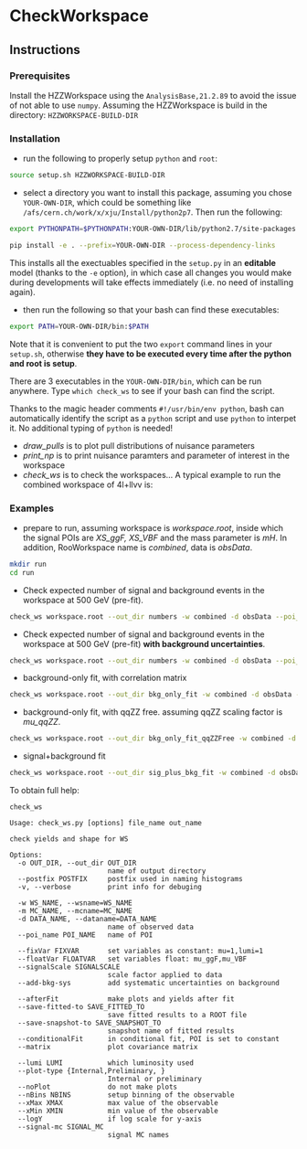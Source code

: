 # CheckWorkspace

## Instructions

### Prerequisites

Install the HZZWorkspace using the `AnalysisBase,21.2.89` to avoid the issue of not able to use `numpy`.
Assuming the HZZWorkspace is build in the directory: `HZZWORKSPACE-BUILD-DIR`

### Installation

* run the following to properly setup `python` and `root`:

```bash
source setup.sh HZZWORKSPACE-BUILD-DIR
```

* select a directory you want to install this package, assuming you chose `YOUR-OWN-DIR`,
which could be something like `/afs/cern.ch/work/x/xju/Install/python2p7`. Then run the following:

```bash
export PYTHONPATH=$PYTHONPATH:YOUR-OWN-DIR/lib/python2.7/site-packages

pip install -e . --prefix=YOUR-OWN-DIR --process-dependency-links
```

This installs all the exectuables specified in the `setup.py` in an __editable__ model (thanks to the `-e` option), in which case all changes you would make during developments will take effects immediately (i.e. no need of installing again).

* then run the following so that your bash can find these executables:

```bash
export PATH=YOUR-OWN-DIR/bin:$PATH
```

Note that it is convenient to put the two `export` command lines in your `setup.sh`, otherwise **they have to be executed every time after the python and root is setup**.

There are 3 executables in the `YOUR-OWN-DIR/bin`, which can be run anywhere. Type `which check_ws` to see if your bash can find the script.

Thanks to the magic header comments `#!/usr/bin/env python`, bash can automatically identify the script as a `python` script and use `python` to interpet it. No additional typing of `python` is needed!

* *draw_pulls* is to plot pull distributions of nuisance parameters
* *print_np* is to print nuisance paramters and parameter of interest in the workspace
* *check_ws* is to check the workspaces... A typical example to run the combined workspace of 4l+llvv is:

### Examples

* prepare to run, assuming workspace is *workspace.root*, inside which the signal POIs are *XS_ggF, XS_VBF* and the mass parameter is *mH*. In addition, RooWorkspace name is *combined*, data is *obsData*.

```bash
mkdir run
cd run
```

* Check expected number of signal and background events in the workspace at 500 GeV (pre-fit).

```bash
check_ws workspace.root --out_dir numbers -w combined -d obsData --poi_name XS_ggF --fixVar "XS_VBF=0, mH=500" --nBins 60
```

* Check expected number of signal and background events in the workspace at 500 GeV (pre-fit) **with background uncertainties**.

```bash
check_ws workspace.root --out_dir numbers -w combined -d obsData --poi_name XS_ggF --fixVar "XS_VBF=0, mH=500" --nBins 60 --add-bkg-sys --signalScale 0.
```

* background-only fit, with correlation matrix

```bash
check_ws workspace.root --out_dir bkg_only_fit -w combined -d obsData --poi_name XS_ggF --fixVar "XS_ggF=0,XS_VBF=0,mH=500" --afterFit --matrix --conditionalFit --nBins 60 --add-bkg-sys
```

* background-only fit, with qqZZ free. assuming qqZZ scaling factor is *mu_qqZZ*.

```bash
check_ws workspace.root --out_dir bkg_only_fit_qqZZFree -w combined -d obsData --poi_name XS_ggF --fixVar "XS_ggF=0,XS_VBF=0,mH=500" --floatVar "mu_qqZZ" --afterFit --matrix --conditionalFit --nBins 60 --add-bkg-sys
```

* signal+background fit

```bash
check_ws workspace.root --out_dir sig_plus_bkg_fit -w combined -d obsData --poi_name XS_ggF --fixVar "XS_VBF=0,mH=500" --afterFit --matrix --nBins 60 --add-bkg-sys
```

To obtain full help:

```text
check_ws

Usage: check_ws.py [options] file_name out_name

check yields and shape for WS

Options:
  -o OUT_DIR, --out_dir OUT_DIR
                        name of output directory
  --postfix POSTFIX     postfix used in naming histograms
  -v, --verbose         print info for debuging

  -w WS_NAME, --wsname=WS_NAME
  -m MC_NAME, --mcname=MC_NAME
  -d DATA_NAME, --dataname=DATA_NAME
                        name of observed data
  --poi_name POI_NAME   name of POI

  --fixVar FIXVAR       set variables as constant: mu=1,lumi=1
  --floatVar FLOATVAR   set variables float: mu_ggF,mu_VBF
  --signalScale SIGNALSCALE
                        scale factor applied to data
  --add-bkg-sys         add systematic uncertainties on background

  --afterFit            make plots and yields after fit
  --save-fitted-to SAVE_FITTED_TO
                        save fitted results to a ROOT file
  --save-snapshot-to SAVE_SNAPSHOT_TO
                        snapshot name of fitted results
  --conditionalFit      in conditional fit, POI is set to constant
  --matrix              plot covariance matrix

  --lumi LUMI           which luminosity used
  --plot-type {Internal,Preliminary, }
                        Internal or preliminary
  --noPlot              do not make plots
  --nBins NBINS         setup binning of the observable
  --xMax XMAX           max value of the observable
  --xMin XMIN           min value of the observable
  --logY                if log scale for y-axis
  --signal-mc SIGNAL_MC
                        signal MC names
```
